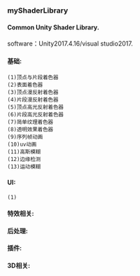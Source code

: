 ### myShaderLibrary
#### Common Unity Shader Library.

software：Unity2017.4.16/visual studio2017.

#### 基础:
    (1)顶点与片段着色器
    (2)表面着色器
    (3)顶点漫反射着色器
    (4)片段漫反射着色器
    (5)顶点高光反射着色器
    (6)片段高光反射着色器
    (7)简单纹理着色器
    (8)透明效果着色器
    (9)序列帧动画
    (10)uv动画
    (11)高斯模糊
    (12)边缘检测
    (13)运动模糊
	
#### UI:
    (1)

#### 特效相关:

#### 后处理:

#### 插件:

#### 3D相关:
